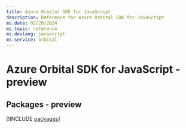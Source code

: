 ```yaml
---
title: Azure Orbital SDK for JavaScript
description: Reference for Azure Orbital SDK for JavaScript
ms.date: 02/20/2024
ms.topic: reference
ms.devlang: javascript
ms.service: orbital
---
```

# Azure Orbital SDK for JavaScript - preview
## Packages - preview
[!INCLUDE [packages](orbital-index.md)]